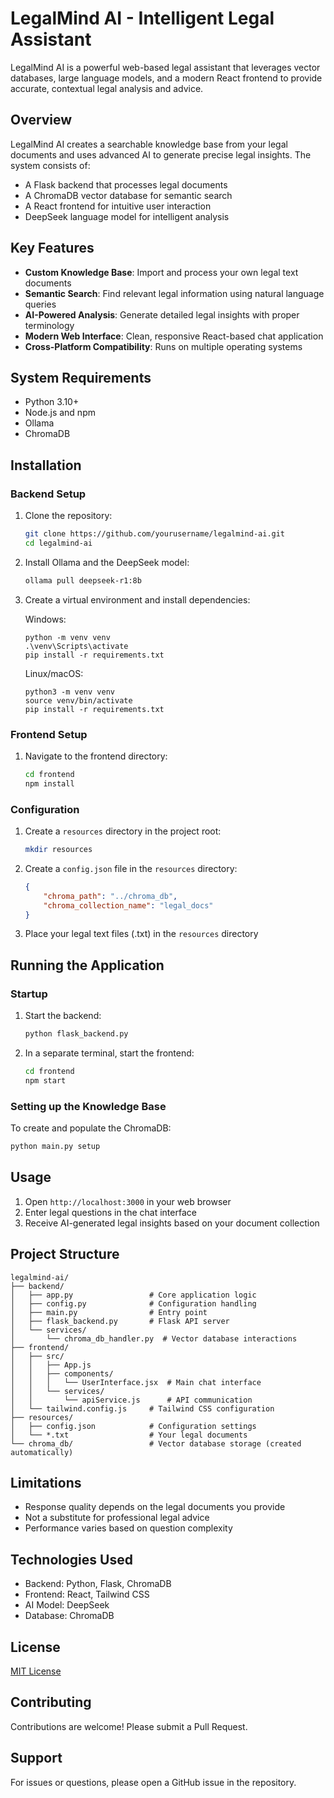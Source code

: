 # LegalMind AI - Intelligent Legal Assistant

LegalMind AI is a powerful web-based legal assistant that leverages vector databases, large language models, and a modern React frontend to provide accurate, contextual legal analysis and advice.

## Overview

LegalMind AI creates a searchable knowledge base from your legal documents and uses advanced AI to generate precise legal insights. The system consists of:
- A Flask backend that processes legal documents
- A ChromaDB vector database for semantic search
- A React frontend for intuitive user interaction
- DeepSeek language model for intelligent analysis

## Key Features

- **Custom Knowledge Base**: Import and process your own legal text documents
- **Semantic Search**: Find relevant legal information using natural language queries
- **AI-Powered Analysis**: Generate detailed legal insights with proper terminology
- **Modern Web Interface**: Clean, responsive React-based chat application
- **Cross-Platform Compatibility**: Runs on multiple operating systems

## System Requirements

- Python 3.10+
- Node.js and npm
- Ollama
- ChromaDB

## Installation

### Backend Setup

1. Clone the repository:
   ```bash
   git clone https://github.com/yourusername/legalmind-ai.git
   cd legalmind-ai
   ```

2. Install Ollama and the DeepSeek model:
   ```bash
   ollama pull deepseek-r1:8b
   ```

3. Create a virtual environment and install dependencies:

   Windows:
   ```shell
   python -m venv venv
   .\venv\Scripts\activate
   pip install -r requirements.txt
   ```

   Linux/macOS:
   ```shell
   python3 -m venv venv
   source venv/bin/activate
   pip install -r requirements.txt
   ```

### Frontend Setup

1. Navigate to the frontend directory:
   ```bash
   cd frontend
   npm install
   ```

### Configuration

1. Create a `resources` directory in the project root:
   ```bash
   mkdir resources
   ```

2. Create a `config.json` file in the `resources` directory:
   ```json
   {
       "chroma_path": "../chroma_db",
       "chroma_collection_name": "legal_docs"
   }
   ```

3. Place your legal text files (.txt) in the `resources` directory

## Running the Application

### Startup

1. Start the backend:
   ```bash
   python flask_backend.py
   ```

2. In a separate terminal, start the frontend:
   ```bash
   cd frontend
   npm start
   ```

### Setting up the Knowledge Base

To create and populate the ChromaDB:

```bash
python main.py setup
```

## Usage

1. Open `http://localhost:3000` in your web browser
2. Enter legal questions in the chat interface
3. Receive AI-generated legal insights based on your document collection

## Project Structure

```
legalmind-ai/
├── backend/
│   ├── app.py                 # Core application logic
│   ├── config.py              # Configuration handling
│   ├── main.py                # Entry point
│   ├── flask_backend.py       # Flask API server
│   └── services/
│       └── chroma_db_handler.py  # Vector database interactions
├── frontend/
│   ├── src/
│   │   ├── App.js
│   │   ├── components/
│   │   │   └── UserInterface.jsx  # Main chat interface
│   │   └── services/
│   │       └── apiService.js      # API communication
│   └── tailwind.config.js     # Tailwind CSS configuration
├── resources/
│   ├── config.json            # Configuration settings
│   └── *.txt                  # Your legal documents
└── chroma_db/                 # Vector database storage (created automatically)
```

## Limitations

- Response quality depends on the legal documents you provide
- Not a substitute for professional legal advice
- Performance varies based on question complexity

## Technologies Used

- Backend: Python, Flask, ChromaDB
- Frontend: React, Tailwind CSS
- AI Model: DeepSeek
- Database: ChromaDB

## License

[MIT License](LICENSE)

## Contributing

Contributions are welcome! Please submit a Pull Request.

## Support

For issues or questions, please open a GitHub issue in the repository.